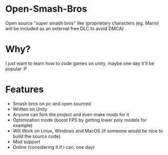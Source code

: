 # Open-Smash-Bros
Open source "super smash bros" like (proprietary characters (eg. Mario) will be included as an external free DLC to avoid DMCA)

# Why?
 I just want to learn how to code games on unity, maybe one day it'll be popular :P

# Features

 - Smash bros on pc and open sourced
 - Written on Unity
 - Anyone can fork the project and even make mods for it
 - Optimization mode (boost FPS by getting lower poly models for example)
 - Will Work on Linux, Windows and MacOS (if someone would be nice to build the source code)
 - Mod support
 - Online (considering it if i can, one day)

